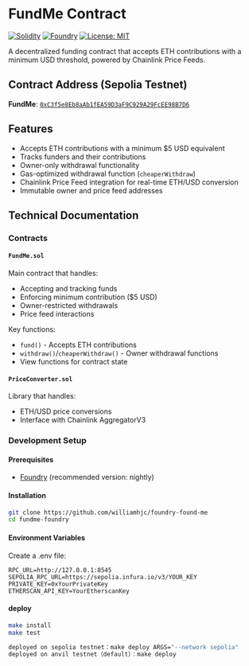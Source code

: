 # FundMe Contract

[![Solidity](https://img.shields.io/badge/Solidity-0.8.19-blue)](https://soliditylang.org/)
[![Foundry](https://img.shields.io/badge/Framework-Foundry-orange)](https://getfoundry.sh/)
[![License: MIT](https://img.shields.io/badge/License-MIT-yellow.svg)](https://opensource.org/licenses/MIT)

A decentralized funding contract that accepts ETH contributions with a minimum USD threshold, powered by Chainlink Price Feeds.

## Contract Address (Sepolia Testnet)
**FundMe**: [`0xC3f5e8Eb8aAb1fEA59D3aF9C929A29FcEE98B7D6`](https://sepolia.etherscan.io/address/0xC3f5e8Eb8aAb1fEA59D3aF9C929A29FcEE98B7D6)

## Features
- Accepts ETH contributions with a minimum $5 USD equivalent
- Tracks funders and their contributions
- Owner-only withdrawal functionality
- Gas-optimized withdrawal function (`cheaperWithdraw`)
- Chainlink Price Feed integration for real-time ETH/USD conversion
- Immutable owner and price feed addresses

## Technical Documentation

### Contracts

#### `FundMe.sol`
Main contract that handles:
- Accepting and tracking funds
- Enforcing minimum contribution ($5 USD)
- Owner-restricted withdrawals
- Price feed interactions

Key functions:
- `fund()` - Accepts ETH contributions
- `withdraw()`/`cheaperWithdraw()` - Owner withdrawal functions
- View functions for contract state

#### `PriceConverter.sol`
Library that handles:
- ETH/USD price conversions
- Interface with Chainlink AggregatorV3

### Development Setup

#### Prerequisites
- [Foundry](https://getfoundry.sh/) (recommended version: nightly)

#### Installation
```bash
git clone https://github.com/williamhjc/foundry-found-me
cd fundme-foundry
```

#### Environment Variables

Create a .env file:

```
RPC_URL=http://127.0.0.1:8545
SEPOLIA_RPC_URL=https://sepolia.infura.io/v3/YOUR_KEY
PRIVATE_KEY=0xYourPrivateKey
ETHERSCAN_API_KEY=YourEtherscanKey
```

#### deploy

```bash
make install
make test

deployed on sepolia testnet：make deploy ARGS="--network sepolia"
deployed on anvil testnet（default）：make deploy
```